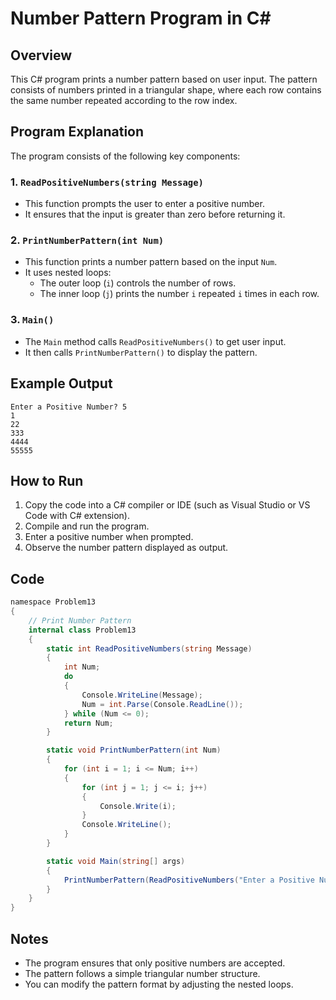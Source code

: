 # Number Pattern Program in C#

## Overview
This C# program prints a number pattern based on user input. The pattern consists of numbers printed in a triangular shape, where each row contains the same number repeated according to the row index.

## Program Explanation
The program consists of the following key components:

### 1. `ReadPositiveNumbers(string Message)`
- This function prompts the user to enter a positive number.
- It ensures that the input is greater than zero before returning it.

### 2. `PrintNumberPattern(int Num)`
- This function prints a number pattern based on the input `Num`.
- It uses nested loops:
  - The outer loop (`i`) controls the number of rows.
  - The inner loop (`j`) prints the number `i` repeated `i` times in each row.

### 3. `Main()`
- The `Main` method calls `ReadPositiveNumbers()` to get user input.
- It then calls `PrintNumberPattern()` to display the pattern.

## Example Output
```
Enter a Positive Number? 5
1
22
333
4444
55555
```

## How to Run
1. Copy the code into a C# compiler or IDE (such as Visual Studio or VS Code with C# extension).
2. Compile and run the program.
3. Enter a positive number when prompted.
4. Observe the number pattern displayed as output.

## Code
```csharp
﻿namespace Problem13
{
    // Print Number Pattern
    internal class Problem13
    {
        static int ReadPositiveNumbers(string Message)
        {
            int Num;
            do
            {
                Console.WriteLine(Message);
                Num = int.Parse(Console.ReadLine());
            } while (Num <= 0);
            return Num;
        }

        static void PrintNumberPattern(int Num)
        {
            for (int i = 1; i <= Num; i++)
            {
                for (int j = 1; j <= i; j++)
                {
                    Console.Write(i);
                }
                Console.WriteLine();
            }
        }

        static void Main(string[] args)
        {
            PrintNumberPattern(ReadPositiveNumbers("Enter a Positive Number?"));
        }
    }
}
```

## Notes
- The program ensures that only positive numbers are accepted.
- The pattern follows a simple triangular number structure.
- You can modify the pattern format by adjusting the nested loops.


